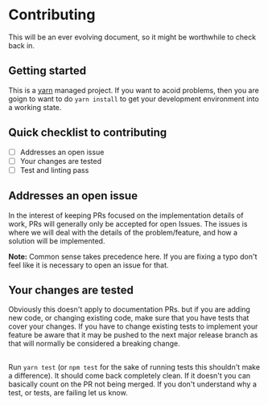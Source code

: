 # Contributing
This will be an ever evolving document, so it might be worthwhile to check back in.

## Getting started
This is a [yarn](https://yarnpkg.com/) managed project. If you want to acoid problems,
then you are goign to want to do `yarn install` to get your development environment
into a working state.

## Quick checklist to contributing
- [ ] Addresses an open issue
- [ ] Your changes are tested
- [ ] Test and linting pass

## Addresses an open issue
In the interest of keeping PRs focused on the implementation details of work, PRs will
generally only be accepted for open Issues. The issues is where we will deal with the
details of the problem/feature, and how a solution will be implemented.

__Note:__ Common sense takes precedence here. If you are fixing a typo don't feel like
it is necessary to open an issue for that.

## Your changes are tested
Obviously this doesn't apply to documentation PRs. but if you are adding new code, or
changing existing code, make sure that you have tests that cover your changes. If you have
to change existing tests to implement your feature be aware that it may be pushed to the 
next major release branch as that will normally be considered a breaking change.

##
Run `yarn test` (or `npm test` for the sake of running tests this shouldn't make a difference).
It should come back completely clean. If it doesn't you can basically count on the PR not
being merged. If you don't understand why a test, or tests, are failing let us know.
